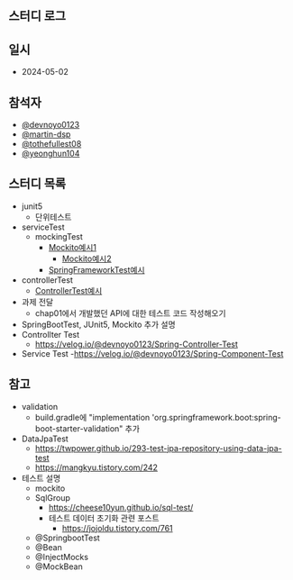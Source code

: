 ## 스터디 로그

## 일시
- 2024-05-02

## 참석자
- [@devnoyo0123](https://github.com/devnoyo0123)
- [@martin-dsp](https://github.com/martin-dsp)
- [@tothefullest08](https://github.com/tothefullest08)
- [@yeonghun104](https://github.com/yeonghun104)

## 스터디 목록
- junit5
  - 단위테스트
- serviceTest
  - mockingTest
    - [Mockito예시1](https://github.com/devnoyo0123/spring-study/blob/main/src/test/java/com/example/mildangbespringstudy/samplecrud/application/TeamServiceMockTest.java)
      - [Mockito예시2](https://github.com/devnoyo0123/spring-study/blob/main/src/test/java/com/example/mildangbespringstudy/samplecrud/application/TeamServiceMockTest2.java)
    - [SpringFrameworkTest예시](https://github.com/devnoyo0123/spring-study/blob/main/src/test/java/com/example/mildangbespringstudy/samplecrud/application/TeamServiceTest.java)
- controllerTest
  - [ControllerTest예시](https://github.com/devnoyo0123/spring-study/blob/main/src/test/java/com/example/mildangbespringstudy/samplecrud/controller/TeamControllerTest.java)
- 과제 전달
  - chap01에서 개발했던 API에 대한 테스트 코드 작성해오기
- SpringBootTest, JUnit5, Mockito 추가 설명
- Controllter Test
  - https://velog.io/@devnoyo0123/Spring-Controller-Test
- Service Test
  -https://velog.io/@devnoyo0123/Spring-Component-Test


## 참고
- validation
  - build.gradle에 "implementation 'org.springframework.boot:spring-boot-starter-validation" 추가
- DataJpaTest
  - https://twpower.github.io/293-test-jpa-repository-using-data-jpa-test
  - https://mangkyu.tistory.com/242
- 테스트 설명
  - mockito
  - SqlGroup
    - https://cheese10yun.github.io/sql-test/
    - 테스트 데이터 초기화 관련 포스트
      - https://jojoldu.tistory.com/761
  - @SpringbootTest
  - @Bean
  - @InjectMocks
  - @MockBean